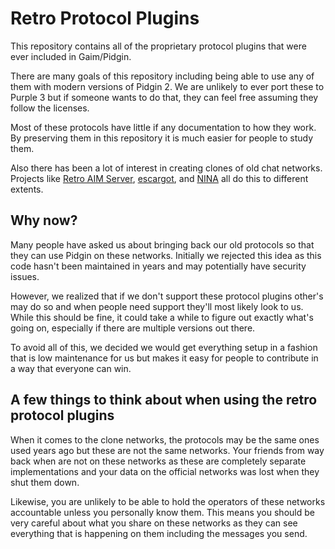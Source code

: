 # Retro Protocol Plugins

This repository contains all of the proprietary protocol plugins that were
ever included in Gaim/Pidgin.

There are many goals of this repository including being able to use any of
them with modern versions of Pidgin 2. We are unlikely to ever port these to
Purple 3 but if someone wants to do that, they can feel free assuming they
follow the licenses.

Most of these protocols have little if any documentation to how they work. By
preserving them in this repository it is much easier for people to study them.

Also there has been a lot of interest in creating clones of old chat networks.
Projects like [Retro AIM Server](https://github.com/mk6i/retro-aim-server),
[escargot](https://escargot.chat/), and [NINA](https://nina.chat/) all do this
to different extents.

## Why now?

Many people have asked us about bringing back our old protocols so that they
can use Pidgin on these networks. Initially we rejected this idea as this code
hasn't been maintained in years and may potentially have security issues.

However, we realized that if we don't support these protocol plugins other's
may do so and when people need support they'll most likely look to us. While
this should be fine, it could take a while to figure out exactly what's going
on, especially if there are multiple versions out there.

To avoid all of this, we decided we would get everything setup in a fashion
that is low maintenance for us but makes it easy for people to contribute in
a way that everyone can win.

## A few things to think about when using the retro protocol plugins

When it comes to the clone networks, the protocols may be the same ones used
years ago but these are not the same networks. Your friends from way back when
are not on these networks as these are completely separate implementations and
your data on the official networks was lost when they shut them down.

Likewise, you are unlikely to be able to hold the operators of these networks
accountable unless you personally know them. This means you should be very
careful about what you share on these networks as they can see everything that
is happening on them including the messages you send.

